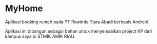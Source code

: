 # MyHome
Aplikasi booking rumah pada PT Rowinda Tiara Abadi berbasis Android.

Aplikasi ini dibangun sebagai bahan untuk menyelesaikan project KP dari kampus saya di STMIK AMIK RIAU.
